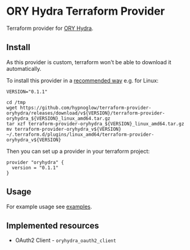 # ORY Hydra Terraform Provider

Terraform provider for [ORY Hydra](https://github.com/ory/hydra).

## Install

As this provider is custom, terraform won't be able to download it automatically.

To install this provider in a [recommended way](https://www.terraform.io/docs/configuration/providers.html#third-party-plugins)
e.g. for Linux:

```shell script
VERSION="0.1.1"

cd /tmp
wget https://github.com/hypnoglow/terraform-provider-oryhydra/releases/download/v${VERSION}/terraform-provider-oryhydra_${VERSION}_linux_amd64.tar.gz
tar xzf terraform-provider-oryhydra_${VERSION}_linux_amd64.tar.gz
mv terraform-provider-oryhydra_v${VERSION} ~/.terraform.d/plugins/linux_amd64/terraform-provider-oryhydra_v${VERSION}
```

Then you can set up a provider in your terraform project:

```hcl-terraform
provider "oryhydra" {
  version = "0.1.1"
}
```

## Usage

For example usage see [examples](examples/README.md).

## Implemented resources

- OAuth2 Client - `oryhydra_oauth2_client`
